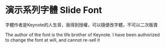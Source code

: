 # 演示系列字體 Slide Font

字體作者是Keynote的人生哥，我得到授權，可以隨便改字體，不可以二次販賣

The author of the font is the life brother of Keynote. I have been authorized to change the font at will, and cannot re-sell it
